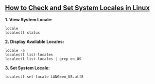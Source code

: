 ## [How to Check and Set System Locales in Linux](https://www.tecmint.com/set-system-locales-in-linux/)

**1. View System Locale:**

```(bash)
locale
localectl status
```

**2. Display Available Locales:**

```(bash)
locale -a
localectl list-locales
localectl list-locales | grep en_US
```

**3. Set System Locale:**
```(bash)
localectl set-locale LANG=en_US.utf8
```
